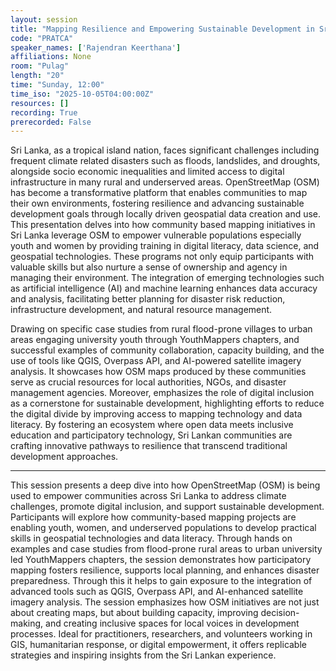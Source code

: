 ```yaml
---
layout: session
title: "Mapping Resilience and Empowering Sustainable Development in Sri Lankan Communities through OpenStreetMap"
code: "PRATCA"
speaker_names: ['Rajendran Keerthana']
affiliations: None
room: "Pulag"
length: "20"
time: "Sunday, 12:00"
time_iso: "2025-10-05T04:00:00Z"
resources: []
recording: True
prerecorded: False
---
```


Sri Lanka, as a tropical island nation, faces significant challenges including frequent climate related disasters such as floods, landslides, and droughts, alongside socio economic inequalities and limited access to digital infrastructure in many rural and underserved areas. OpenStreetMap (OSM) has become a transformative platform that enables communities to map their own environments, fostering resilience and advancing sustainable development goals through locally driven geospatial data creation and use.
This presentation delves into how community based mapping initiatives in Sri Lanka leverage OSM to empower vulnerable populations especially youth and women by providing training in digital literacy, data science, and geospatial technologies. These programs not only equip participants with valuable skills but also nurture a sense of ownership and agency in managing their environment. The integration of emerging technologies such as artificial intelligence (AI) and machine learning enhances data accuracy and analysis, facilitating better planning for disaster risk reduction, infrastructure development, and natural resource management.

Drawing on specific case studies from rural flood-prone villages to urban areas engaging university youth through YouthMappers chapters, and successful examples of community collaboration, capacity building, and the use of tools like QGIS, Overpass API, and AI-powered satellite imagery analysis. It showcases how OSM maps produced by these communities serve as crucial resources for local authorities, NGOs, and disaster management agencies. Moreover, emphasizes the role of digital inclusion as a cornerstone for sustainable development, highlighting efforts to reduce the digital divide by improving access to mapping technology and data literacy. By fostering an ecosystem where open data meets inclusive education and participatory technology, Sri Lankan communities are crafting innovative pathways to resilience that transcend traditional development approaches.

<hr>

This session presents a deep dive into how OpenStreetMap (OSM) is being used to empower communities across Sri Lanka to address climate challenges, promote digital inclusion, and support sustainable development. Participants will explore how community-based mapping projects are enabling youth, women, and underserved populations to develop practical skills in geospatial technologies and data literacy. Through hands on examples and case studies from flood-prone rural areas to urban university led YouthMappers chapters, the session demonstrates how participatory mapping fosters resilience, supports local planning, and enhances disaster preparedness.
Through this it helps to gain exposure to the integration of advanced tools such as QGIS, Overpass API, and AI-enhanced satellite imagery analysis. The session emphasizes how OSM initiatives are not just about creating maps, but about building capacity, improving decision-making, and creating inclusive spaces for local voices in development processes. Ideal for practitioners, researchers, and volunteers working in GIS, humanitarian response, or digital empowerment, it offers replicable strategies and inspiring insights from the Sri Lankan experience.

